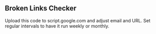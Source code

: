 ## Broken Links Checker
Upload this code to script.google.com and adjust email and URL. Set regular intervals to have it run weekly or monthly. 
